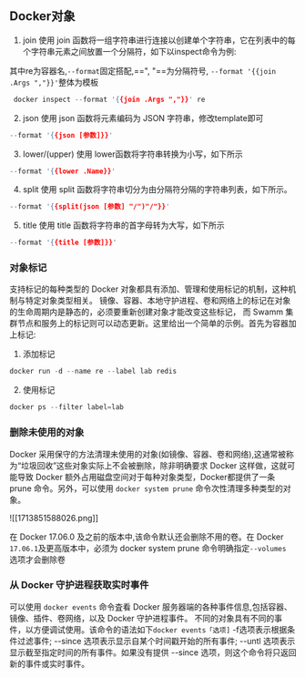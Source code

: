 ## Docker对象

1. join
使用 join 函数将一组字符串进行连接以创建单个字符串，它在列表中的每个字符串元素之间放置一个分隔符，如下以inspect命令为例:

其中re为容器名,`--format`固定搭配,==", "==为分隔符号, `--format '{{join .Args ","}}'`整体为模板
```c
 docker inspect --format '{{join .Args ","}}' re
```

2. json
使用 json 函数将元素编码为 JSON 字符串，修改template即可
```c
--format '{{json [参数]}}'
```

3. lower/(upper)
使用 lower函数将字符串转换为小写，如下所示
```c
--format '{{lower .Name}}'
```

4. split
使用 split 函数将字符串切分为由分隔符分隔的字符串列表，如下所示。

```c
--format '{{split(json [参数] "/")"/"}}'
```

5. title
使用 title 函数将字符串的首字母转为大写，如下所示
```c
--format '{{title [参数]}}'
```


### 对象标记

支持标记的每种类型的 Docker 对象都具有添加、管理和使用标记的机制，这种机制与特定对象类型相关。
镜像、容器、本地守护进程、卷和网络上的标记在对象的生命周期内是静态的，必须要重新创建对象才能改变这些标记，
而 Swamm 集群节点和服务上的标记则可以动态更新。这里给出一个简单的示例。首先为容器加上标记:
1. 添加标记
```c
docker run -d --name re --label lab redis
```
2. 使用标记
```c
docker ps --filter label=lab
```

### 删除未使用的对象

Docker 采用保守的方法清理未使用的对象(如镜像、容器、卷和网络),这通常被称为“垃圾回收”这些对象实际上不会被删除，除非明确要求 Docker 这样做，这就可能导致 Docker 额外占用磁盘空间对于每种对象类型，Docker都提供了一条 prune 命令。另外，可以使用 `docker system prune` 命令次性清理多种类型的对象。

![[1713851588026.png]]

在 Docker 17.06.0 及之前的版本中,该命令默认还会删除不用的卷。在 Docker `17.06.1`及更高版本中，必须为 docker system prune 命令明确指定`--volumes` 选项才会删除卷

### 从 Docker 守护进程获取实时事件

可以使用 `docker events` 命令査看 Docker 服务器端的各种事件信息,包括容器、镜像、插件、卷网络，以及 Docker 守护进程事件。
不同的对象具有不同的事件，以方便调试使用。该命令的语法如下`docker events「选项]`
-f选项表示根据条件过滤事件;
--since 选项表示显示自某个时间戳开始的所有事件;
--untl 选项表示显示截至指定时间的所有事件。如果没有提供
--since 选项，则这个命令将只返回新的事件或实时事件。

